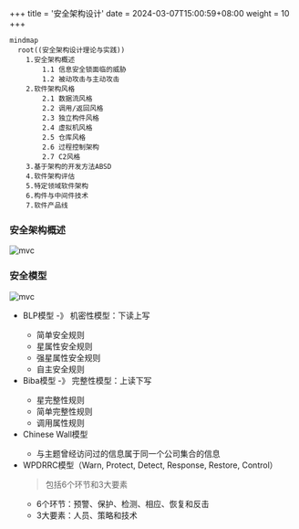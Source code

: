 +++
title = '安全架构设计'
date = 2024-03-07T15:00:59+08:00
weight = 10
+++

```mermaid
mindmap
  root((安全架构设计理论与实践))
    1.安全架构概述
        1.1 信息安全锁面临的威胁
        1.2 被动攻击与主动攻击
    2.软件架构风格
        2.1 数据流风格
        2.2 调用/返回风格
        2.3 独立构件风格
        2.4 虚拟机风格
        2.5 仓库风格
        2.6 过程控制架构
        2.7 C2风格
    3.基于架构的开发方法ABSD
    4.软件架构评估
    5.特定领域软件架构
    6.构件与中间件技术
    7.软件产品线
```


### 安全架构概述
![mvc](../../../images/content/ruankao/passive_active_attack.png)


### 安全模型
![mvc](../../../images/content/ruankao/security_model.png)
- BLP模型 -》 机密性模型：下读上写
    >
    * 简单安全规则
    * 星属性安全规则
    * 强星属性安全规则
    * 自主安全规则
- Biba模型 -》 完整性模型：上读下写
    > 
    * 星完整性规则
    * 简单完整性规则
    * 调用属性规则
- Chinese Wall模型
    > 
    * 与主题曾经访问过的信息属于同一个公司集合的信息
- WPDRRC模型（Warn, Protect, Detect, Response, Restore, Control）
    > 包括6个环节和3大要素
    * 6个环节：预警、保护、检测、相应、恢复和反击
    * 3大要素：人员、策略和技术